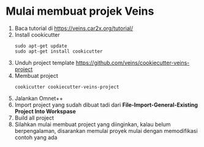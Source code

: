 # Mulai membuat projek Veins

1. Baca tutorial di https://veins.car2x.org/tutorial/
2. Install cookicutter
    ```
    sudo apt-get update
    sudo apt-get install cookicutter
    ```
3. Unduh project template https://github.com/veins/cookiecutter-veins-project
4. Membuat project
    ```
    cookicutter cookiecutter-veins-project
    ```
5. Jalankan Omnet++
6. Import project yang sudah dibuat tadi dari __File-Import-General-Existing Project Into Workspase__
7. Build all project
8. Silahkan mulai membuat project yang diinginkan, kalau belum berpengalaman, disarankan memulai proyek mulai dengan memodifikasi contoh yang ada


